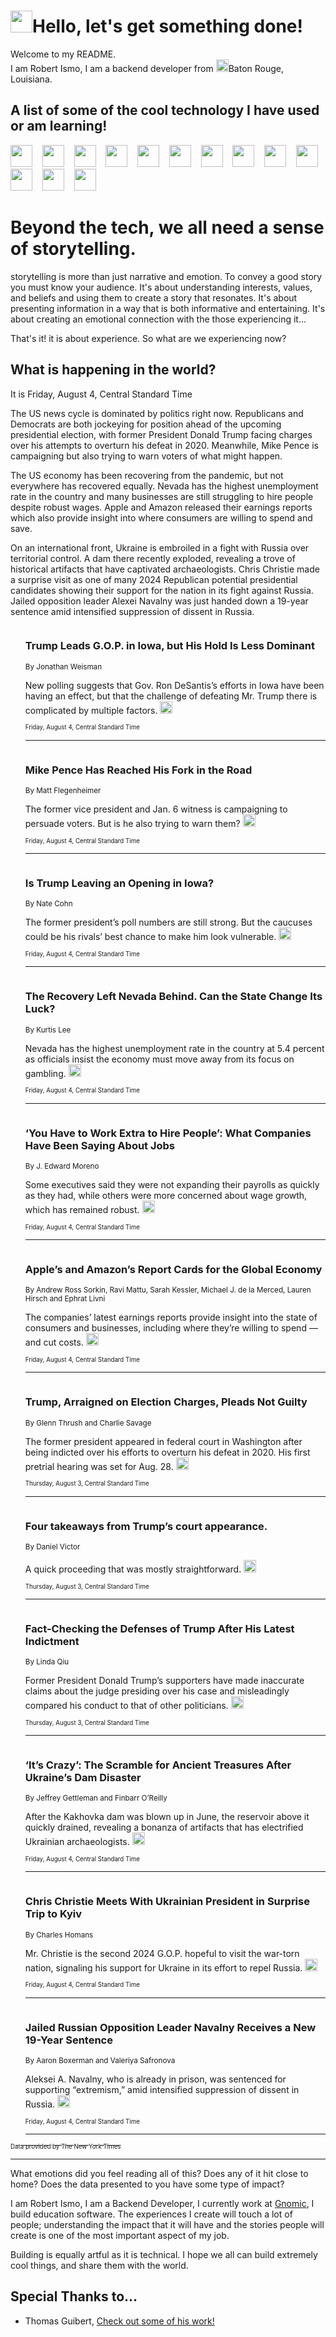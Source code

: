 <h1><img src="https://emojis.slackmojis.com/emojis/images/1643514375/3493/hot-coffee.gif?1643514375" width="35"/>Hello, let's get something done!</h1>

<p>Welcome to my README.<br/>
I am Robert Ismo, I am a backend developer from <img src="https://emojis.slackmojis.com/emojis/images/1638395689/50435/moulin_rouge.png?1638395689" width="20"/>Baton Rouge, Louisiana.</p>
<h2>A list of some of the cool technology I have used or am learning!</h2>
<p>
<img src="https://emojis.slackmojis.com/emojis/images/1643516091/21142/meow_bongotap.gif?1643516091" width="35" alt="">
<img src="https://img.shields.io/badge/Favorite%20Frontend%20Framework-SvelteKit-f83903" alt="">
<img src="https://img.shields.io/badge/Second%20Favorite-Vue-40b581" alt="">
<img src="https://img.shields.io/badge/Most%20Used%20Runtime-Nodejs-78b061" alt="">
<img src="https://emojis.slackmojis.com/emojis/images/1643517416/34482/fire.gif?1643517416" width="35" alt="">
<img src="https://img.shields.io/badge/Javascript%20But%20Better-Typescript-0078ca" alt="">
<img src="https://img.shields.io/badge/Favorite%20Language-Elixir-3e244d" alt="">
<img src="https://img.shields.io/badge/Containerize%20Everything-Docker-6ac9ef" alt="">
<img src="https://emojis.slackmojis.com/emojis/images/1643514596/5999/meow_party.gif?1643514596" width="35" alt="">
<img src="https://img.shields.io/badge/API%20Love%20Language-Graphql-de32a5" alt="">
<img src="https://img.shields.io/badge/Our%20Favorite%20Version%20Controller-Git-e94f33" alt="">
<img src="https://img.shields.io/badge/Favorite%20Database-Redis-d42d1d" alt="">
<img src="https://emojis.slackmojis.com/emojis/images/1643514559/5584/deployparrot.gif?1643514559" width="35" alt="">
<img src="https://img.shields.io/badge/Container%20Interstate-RabbitMQ-f66200" alt="">
<img src="https://img.shields.io/badge/Gotta%20Learn-Kubernetes-316adf" alt="">
<img src="https://img.shields.io/badge/Really%20Mature%20Now-WASM-654fef" alt="">
<img src="https://emojis.slackmojis.com/emojis/images/1666642497/61942/dance_vibe.gif?1666642497" width="35" alt="">
<img src="https://img.shields.io/badge/For%20My%20M1-ARM64-657d96" alt="">
<img src="https://img.shields.io/badge/Loving%20This%20So%20Much-TailwindCSS-17bcb5" alt="">
<img src="https://img.shields.io/badge/Cool%20Build%20Tool-Vite-f9cb24" alt="">
<img src="https://emojis.slackmojis.com/emojis/images/1669231376/62819/working-on-it.gif?1669231376" width="35" alt="">
<img src="https://img.shields.io/badge/Fun%20and%20Easy%20Database-MongoDB-5f8c49" alt="">
<img src="https://img.shields.io/badge/JS%20Life%20Support-NPM-c73737" alt="">
<img src="https://img.shields.io/badge/I%20Liked%20It-DynamoDB-0073b9" alt="">
<img src="https://emojis.slackmojis.com/emojis/images/1643514045/46/question.gif?1643514045" width="35" alt="">
<img src="https://img.shields.io/badge/cool-React-60d6f9" alt="">
<img src="https://img.shields.io/badge/Future%20Big%20Project-Lambda-f37e00" alt="">
<img src="https://img.shields.io/badge/NPM%20But%20Better-PNPM-f1aa07" alt="">
<img src="https://emojis.slackmojis.com/emojis/images/1643514943/9662/fbwow.gif?1643514943" width="35" alt="">
<img src="https://img.shields.io/badge/First%20Language-C-662079" alt="">
<img src="https://img.shields.io/badge/Where%20I%20Deploy%20Frontend-Vercel-000000" alt="">
<img src="https://img.shields.io/badge/Who%20Does%20not%20Want%20an%20App-Swift-f9492a" alt="">
<img src="https://emojis.slackmojis.com/emojis/images/1643514058/151/javascript.png?1643514058" width="35" alt="">
<img src="https://img.shields.io/badge/cool-Python-fbd542" alt="">
<img src="https://img.shields.io/badge/Favorite%20Something-Stripe-656cdc" alt="">
<img src="https://img.shields.io/badge/Of%20Course-HTML5-ed6327" alt="">
<img src="https://emojis.slackmojis.com/emojis/images/1660415405/60731/bomb.gif?1660415405" width="35" alt="">
<img src="https://img.shields.io/badge/hate-CSS-2964ec" alt="">
<img src="https://img.shields.io/badge/Learning-CircleCI-141215" alt="">
<img src="https://img.shields.io/badge/Learning-Rust-fbbb3b" alt="">
<img src="https://emojis.slackmojis.com/emojis/images/1660415397/60712/writing-hand.gif?1660415397" width="35" alt="">
<img src="https://img.shields.io/badge/Dev%20Browser%20of%20Choice-Firefox-cc4e26" alt="">
<img src="https://img.shields.io/badge/Recoverying%20From%20Windows-UNIX-1781e3" alt="">
<img src="https://img.shields.io/badge/LOVE-LogSeq-90c1c2" alt="">
<img src="https://emojis.slackmojis.com/emojis/images/1643514066/223/kirby.gif?1643514066" width="35" alt="">
<img src="https://img.shields.io/badge/Daily%20Driver-MacOS-e6e6e8" alt="">
<img src="https://img.shields.io/badge/Git%20Server-Github-000000" alt="">
<img src="https://img.shields.io/badge/enjoyable-EC2-f17428" alt="">
<img src="https://emojis.slackmojis.com/emojis/images/1643514239/2069/excited.gif?1643514239" width="35" alt="">
</p>
<h1>Beyond the tech, we all need a sense of storytelling.</h1>
<p>storytelling is more than just narrative and emotion. To convey a good story you must know your audience. It's about understanding interests, values, and beliefs and using them to create a story that resonates. It's about presenting information in a way that is both informative and entertaining. It's about creating an emotional connection with the those experiencing it...</p>
<p>That's it! it is about experience. So what are we experiencing now?</p>
<h2>What is happening in the world?</h2>
<p>It is Friday, August 4, Central Standard Time</p>
<p>
The US news cycle is dominated by politics right now. Republicans and Democrats are both jockeying for position ahead of the upcoming presidential election, with former President Donald Trump facing charges over his attempts to overturn his defeat in 2020. Meanwhile, Mike Pence is campaigning but also trying to warn voters of what might happen. 

The US economy has been recovering from the pandemic, but not everywhere has recovered equally. Nevada has the highest unemployment rate in the country and many businesses are still struggling to hire people despite robust wages. Apple and Amazon released their earnings reports which also provide insight into where consumers are willing to spend and save. 

On an international front, Ukraine is embroiled in a fight with Russia over territorial control. A dam there recently exploded, revealing a trove of historical artifacts that have captivated archaeologists. Chris Christie made a surprise visit as one of many 2024 Republican potential presidential candidates showing their support for the nation in its fight against Russia. Jailed opposition leader Alexei Navalny was just handed down a 19-year sentence amid intensified suppression of dissent in Russia.</p>
<ol>
<img src="https://img.shields.io/badge/-us-blue" alt="">
<h3>Trump Leads G.O.P. in Iowa, but His Hold Is Less Dominant</h3>
<sub>By Jonathan Weisman</sub>
<p>New polling suggests that Gov. Ron DeSantis’s efforts in Iowa have been having an effect, but that the challenge of defeating Mr. Trump there is complicated by multiple factors.  <a href="https://nyti.ms/3DJq4ZI"><img src="https://developer.nytimes.com/files/poweredby_nytimes_30b.png?v=1583354208352" height="20"></a></p>
<sub><sub>Friday, August 4, Central Standard Time</sub></sub>
<hr/>
<img src="https://img.shields.io/badge/-us-blue" alt="">
<h3>Mike Pence Has Reached His Fork in the Road</h3>
<sub>By Matt Flegenheimer</sub>
<p>The former vice president and Jan. 6 witness is campaigning to persuade voters. But is he also trying to warn them?  <a href="https://nyti.ms/44VpkMO"><img src="https://developer.nytimes.com/files/poweredby_nytimes_30b.png?v=1583354208352" height="20"></a></p>
<sub><sub>Friday, August 4, Central Standard Time</sub></sub>
<hr/>
<img src="https://img.shields.io/badge/-upshot-blue" alt="">
<h3>Is Trump Leaving an Opening in Iowa?</h3>
<sub>By Nate Cohn</sub>
<p>The former president’s poll numbers are still strong. But the caucuses could be his rivals’ best chance to make him look vulnerable.  <a href="https://nyti.ms/3KmBTc0"><img src="https://developer.nytimes.com/files/poweredby_nytimes_30b.png?v=1583354208352" height="20"></a></p>
<sub><sub>Friday, August 4, Central Standard Time</sub></sub>
<hr/>
<img src="https://img.shields.io/badge/-business-blue" alt="">
<h3>The Recovery Left Nevada Behind. Can the State Change Its Luck?</h3>
<sub>By Kurtis Lee</sub>
<p>Nevada has the highest unemployment rate in the country at 5.4 percent as officials insist the economy must move away from its focus on gambling.  <a href="https://nyti.ms/44RGfQl"><img src="https://developer.nytimes.com/files/poweredby_nytimes_30b.png?v=1583354208352" height="20"></a></p>
<sub><sub>Friday, August 4, Central Standard Time</sub></sub>
<hr/>
<img src="https://img.shields.io/badge/-business-blue" alt="">
<h3>‘You Have to Work Extra to Hire People’: What Companies Have Been Saying About Jobs</h3>
<sub>By J. Edward Moreno</sub>
<p>Some executives said they were not expanding their payrolls as quickly as they had, while others were more concerned about wage growth, which has remained robust.  <a href="https://nyti.ms/3qiD8C1"><img src="https://developer.nytimes.com/files/poweredby_nytimes_30b.png?v=1583354208352" height="20"></a></p>
<sub><sub>Friday, August 4, Central Standard Time</sub></sub>
<hr/>
<img src="https://img.shields.io/badge/-business-blue" alt="">
<h3>Apple’s and Amazon’s Report Cards for the Global Economy</h3>
<sub>By Andrew Ross Sorkin, Ravi Mattu, Sarah Kessler, Michael J. de la Merced, Lauren Hirsch and Ephrat Livni</sub>
<p>The companies’ latest earnings reports provide insight into the state of consumers and businesses, including where they’re willing to spend — and cut costs.  <a href="https://nyti.ms/45gKkNJ"><img src="https://developer.nytimes.com/files/poweredby_nytimes_30b.png?v=1583354208352" height="20"></a></p>
<sub><sub>Friday, August 4, Central Standard Time</sub></sub>
<hr/>
<img src="https://img.shields.io/badge/-us-blue" alt="">
<h3>Trump, Arraigned on Election Charges, Pleads Not Guilty</h3>
<sub>By Glenn Thrush and Charlie Savage</sub>
<p>The former president appeared in federal court in Washington after being indicted over his efforts to overturn his defeat in 2020. His first pretrial hearing was set for Aug. 28.  <a href="https://nyti.ms/3OIM90P"><img src="https://developer.nytimes.com/files/poweredby_nytimes_30b.png?v=1583354208352" height="20"></a></p>
<sub><sub>Thursday, August 3, Central Standard Time</sub></sub>
<hr/>
<img src="https://img.shields.io/badge/-us-blue" alt="">
<h3>Four takeaways from Trump’s court appearance.</h3>
<sub>By Daniel Victor</sub>
<p>A quick proceeding that was mostly straightforward.  <a href="https://nyti.ms/3DF9Pwq"><img src="https://developer.nytimes.com/files/poweredby_nytimes_30b.png?v=1583354208352" height="20"></a></p>
<sub><sub>Thursday, August 3, Central Standard Time</sub></sub>
<hr/>
<img src="https://img.shields.io/badge/-us-blue" alt="">
<h3>Fact-Checking the Defenses of Trump After His Latest Indictment</h3>
<sub>By Linda Qiu</sub>
<p>Former President Donald Trump’s supporters have made inaccurate claims about the judge presiding over his case and misleadingly compared his conduct to that of other politicians.  <a href="https://nyti.ms/3YmJoFw"><img src="https://developer.nytimes.com/files/poweredby_nytimes_30b.png?v=1583354208352" height="20"></a></p>
<sub><sub>Thursday, August 3, Central Standard Time</sub></sub>
<hr/>
<img src="https://img.shields.io/badge/-world-blue" alt="">
<h3>‘It’s Crazy’: The Scramble for Ancient Treasures After Ukraine’s Dam Disaster</h3>
<sub>By Jeffrey Gettleman and Finbarr O’Reilly</sub>
<p>After the Kakhovka dam was blown up in June, the reservoir above it quickly drained, revealing a bonanza of artifacts that has electrified Ukrainian archaeologists.  <a href="https://nyti.ms/44TiQy9"><img src="https://developer.nytimes.com/files/poweredby_nytimes_30b.png?v=1583354208352" height="20"></a></p>
<sub><sub>Friday, August 4, Central Standard Time</sub></sub>
<hr/>
<img src="https://img.shields.io/badge/-us-blue" alt="">
<h3>Chris Christie Meets With Ukrainian President in Surprise Trip to Kyiv</h3>
<sub>By Charles Homans</sub>
<p>Mr. Christie is the second 2024 G.O.P. hopeful to visit the war-torn nation, signaling his support for Ukraine in its effort to repel Russia.  <a href="https://nyti.ms/45ctz6C"><img src="https://developer.nytimes.com/files/poweredby_nytimes_30b.png?v=1583354208352" height="20"></a></p>
<sub><sub>Friday, August 4, Central Standard Time</sub></sub>
<hr/>
<img src="https://img.shields.io/badge/-world-blue" alt="">
<h3>Jailed Russian Opposition Leader Navalny Receives a New 19-Year Sentence</h3>
<sub>By Aaron Boxerman and Valeriya Safronova</sub>
<p>Aleksei A. Navalny, who is already in prison, was sentenced for supporting “extremism,” amid intensified suppression of dissent in Russia.  <a href="https://nyti.ms/3qez9qd"><img src="https://developer.nytimes.com/files/poweredby_nytimes_30b.png?v=1583354208352" height="20"></a></p>
<sub><sub>Friday, August 4, Central Standard Time</sub></sub>
<hr/>
</ol>
<a href="https://developer.nytimes.com"><sub><sub>Data provided by The New York Times</sub></sub></a>
<hr/>
<p>What emotions did you feel reading all of this? Does any of it hit close to home? Does the data presented to you have some type of impact?</p>
<p>I am Robert Ismo, I am a Backend Developer, I currently work at <a href="https://gnomic.education/">Gnomic</a>, I build education software. The experiences I create will touch a lot of people; understanding the impact that it will have and the stories people will create is one of the most important aspect of my job.</p>
<p>Building is equally artful as it is technical. I hope we all can build extremely cool things, and share them with the world.</p>
<h2>Special Thanks to...</h2>
<ul>
<li>Thomas Guibert, <a href="https://github.com/thmsgbrt/thmsgbrt">Check out some of his work!</a></li>
</ul>